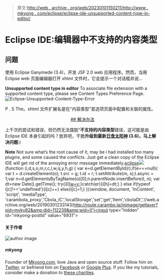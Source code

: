 > 原文:[http://web . archive . org/web/20230101150211/http://www . mkyong . com/eclipse/eclipse-ide-unsupported-content-type-in-editor/](http://web.archive.org/web/20230101150211/http://www.mkyong.com/eclipse/eclipse-ide-unsupported-content-type-in-editor/)

# Eclipse IDE:编辑器中不支持的内容类型

## 问题

使用 Eclipse Ganymede (3.4)，开发 JSF 2.0 web 应用程序。然而，当用 Eclipse web 页面编辑器打开 xhtml 文件时，它会提示一个对话框并说…

**Unsupported content type in editor**
To associate file extension with a supported content type, please see Content Types Preference Page.![Eclipse-Unsupported-Content-Type-Error](../Images/50ddf7d73d763329a6d35990bb5844a9.png "Eclipse-Unsupported-Content-Type-Error")

P . S The。xhtml 文件扩展名是在“内容类型”首选项页面中配置和关联的属性。

 <ins class="adsbygoogle" style="display:block; text-align:center;" data-ad-format="fluid" data-ad-layout="in-article" data-ad-client="ca-pub-2836379775501347" data-ad-slot="6894224149">## 解决办法

上千次的尝试和错误，但仍然无法摆脱“**不支持的内容类型**错误，这可能是由 Eclipse IDE 本身引起的吗？放弃吧，干脆**升级到最新[日食太阳神](http://web.archive.org/web/20190301233143/http://www.eclipse.org/) (3.6)，马上解决问题**:)

**Note**
Not sure what’s the root cause of it, may be i had installed too many plugins, and some caused the conflicts. Just get a clean copy of the Eclipse IDE will get rid of the annoying error message immediately.[eclipse](http://web.archive.org/web/20190301233143/http://www.mkyong.com/tag/eclipse/)</ins>![](../Images/3f4b2bc3dadd19e83d4db27db7bdeedb.png) (function (i,d,s,o,m,r,c,l,w,q,y,h,g) { var e=d.getElementById(r);if(e===null){ var t = d.createElement(o); t.src = g; t.id = r; t.setAttribute(m, s);t.async = 1;var n=d.getElementsByTagName(o)[0];n.parentNode.insertBefore(t, n); var dt=new Date().getTime(); try{i[l][w+y](h,i[l][q+y](h)+'&amp;'+dt);}catch(er){i[h]=dt;} } else if(typeof i[c]!=='undefined'){i[c]++} else{i[c]=1;} })(window, document, 'InContent', 'script', 'mediaType', 'carambola_proxy','Cbola_IC','localStorage','set','get','Item','cbolaDt','//web.archive.org/web/20190301233143/http://route.carambo.la/inimage/getlayer?pid=myky82&amp;did=112239&amp;wid=0')<input type="hidden" id="mkyong-postId" value="6931">

#### 关于作者

![author image](../Images/8a570db8cb23f13e6c651ee3df57f440.png)

##### mkyong

Founder of [Mkyong.com](http://web.archive.org/web/20190301233143/http://mkyong.com/), love Java and open source stuff. Follow him on [Twitter](http://web.archive.org/web/20190301233143/https://twitter.com/mkyong), or befriend him on [Facebook](http://web.archive.org/web/20190301233143/http://www.facebook.com/java.tutorial) or [Google Plus](http://web.archive.org/web/20190301233143/https://plus.google.com/110948163568945735692?rel=author). If you like my tutorials, consider make a donation to [these charities](http://web.archive.org/web/20190301233143/http://www.mkyong.com/blog/donate-to-charity/).
